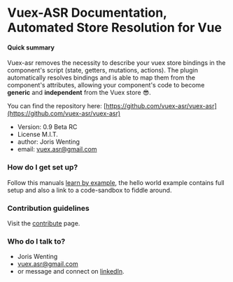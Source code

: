 # Vuex-ASR Documentation, Automated Store Resolution for Vue

#### Quick summary

Vuex-asr removes the necessity to describe your vuex store bindings in the component's script (state, getters, mutations, actions). The plugin automatically resolves  bindings and is able to map them from the component's attributes, allowing your component's code to become **generic** and **independent** from the Vuex store :sunglasses:.

You can find the repository here: [https://github.com/vuex-asr/vuex-asr](https://github.com/vuex-asr/vuex-asr)

* Version: 0.9 Beta RC
* License M.I.T.
* author: Joris Wenting
* email: vuex.asr@gmail.com


### How do I get set up?

Follow this manuals [learn by example](./learn-by-example.html), the hello world example <link> contains full setup and also a link to a code-sandbox to fiddle around.

### Contribution guidelines

Visit the [contribute](./helpers/contribute.html) page.

### Who do I talk to?

* Joris Wenting
* vuex.asr@gmail.com
* or message and connect on [linkedIn](https://www.linkedin.com/in/joriswenting/).
